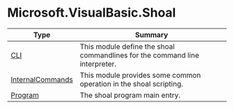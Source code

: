 ﻿
# Microsoft.VisualBasic.Shoal

|Type|Summary|
|----|-------|
|[CLI](./CLI.md)|This module define the shoal commandlines for the command line interpreter.|
|[InternalCommands](./InternalCommands.md)|This module provides some common operation in the shoal scripting.|
|[Program](./Program.md)|The shoal program main entry.|

